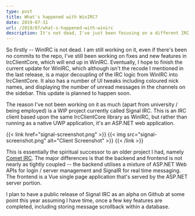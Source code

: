 ```yaml
---
type: post
title: What's happened with WinIRC?
date: 2019-07-31
url: /2019/07/what-s-happened-with-winirc
description: It's not dead, I've just been focusing on a different IRC client.
---
```


So firstly -- WinIRC is not dead. I am still working on it, even if there's been no commits to the repo, I've still been working on fixes and new features in IrcClientCore, which will end up in WinIRC. Eventually, I hope to finish the current update for WinIRC, which although isn't the recode I mentioned in the last release, is a major decoupling of the IRC logic from WinIRC into IrcClientCore. It also has a number of UI tweaks including coloured nick names, and displaying the number of unread messages in the channels on the sidebar. This update is planned to happen soon.

The reason I've not been working on it as much (apart from university / being employed) is a WIP project currently called Signal IRC. This is an IRC client based upon the same IrcClientCore library as WinIRC, but rather than running as a native UWP application, it's an ASP.NET web application. 

{{< link href="signal-screenshot.png" >}}
    {{< img src="signal-screenshot.png" alt="Client Screenshot" >}}
{{< /link >}}

This is essentially the spiritual successor to an older project I had, namely [Comet IRC](https://github.com/rymate1234/Comet-IRC). The major differences is that the backend and frontend is not nearly as tightly coupled -- the backend utilises a mixture of ASP.NET Web APIs for login / server management and SignalR for real time messaging. The frontend is a Vue single page application that's served by the ASP.NET server portion.

I plan to have a public release of Signal IRC as an alpha on Github at some point this year assuming I have time, once a few key features are completed, including storing message scrollback within a database. 